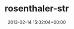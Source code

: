 ---
title:		"rosenthaler-str"
type:		"photo"
mediatype:		"upload"
location:		"TBC"
description:		"TBC"
date:		"2013-02-14 15:02:04+00:00"
album:		"city"
filename:		"rosenthaler-str.md"
series:		""
cl_public_id:		"city/rosenthaler-str"
cl_version:		1520971307
format:		"tiff"
bytes:		5666132
width:		2560
height:		1440
colours:
- "#CCDBE2"
- "#C7CEDF"
- "#151E30"
- "#05253F"
- "#07182D"
- "#476C83"
- "#09416D"
- "#465D83"
- "#804A2E"
- "#C0CFC9"
- "#C7B7AD"
- "#89AEC7"
- "#74858C"
- "#7A7C8D"
- "#7F9AC4"
- "#192C39"
- "#8A7E78"
- "#CB0822"
- "#67BDB8"
- "#DC7081"
- "#BC7958"
- "#C8B2C4"
- "#072E7E"
- "#894B59"
exposure_mode:		"Auto"
program:		"Aperture-priority AE"
aperture:		"1.8"
focal_length:		"35.0 mm"
iso:		"100"
shutter_speed:		"1/160"
metering:		"Multi-segment"
flash:		"Off, Did not fire"
white_balance:		"Custom"
colour_temp:		"4500"
has_crop:		"false"
orientation:		"Horizontal (normal)"
camera_model:		"NIKON D7000"
lens_info:		"35mm f/1.8"
artist:		"Matt Finucane"
x_resolution:		"300"
y_resolution:		"300"
---